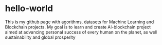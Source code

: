 # hello-world
This is my github page with agorithms, datasets for Machine Learning and Blockchain projects. My goal is to learn and create AI-blockchain project aimed at advancing personal success of every human on the planet, as well sustainability and global prosperity
